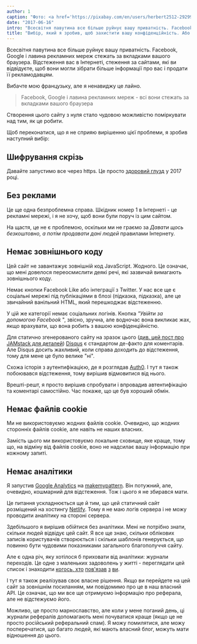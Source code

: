 ```yaml
---
author: 1
caption: "Фото: <a href='https://pixabay.com/en/users/herbert2512-2929941/' target='_BLANK' rel='nofollow'>Герберт</a>"
date: "2017-06-16"
intro: "Всесвітня павутина все більше руйнує вашу приватність. Facebook, Google і лавина рекламних мереж стежать за вкладками вашого браузера. Відстеження вас в Інтернеті, стеження за сайтами, які ви відвідуєте, щоб вони могли зібрати більше інформації про вас і продати її рекламодавцям."
title: "Вибір, який я зробив, щоб захистити вашу конфіденційність. Або чому ви не отримаєте жодного печива."
---
```


Всесвітня павутина все більше руйнує вашу приватність. Facebook, Google і лавина рекламних мереж стежать за вкладками вашого браузера. Відстеження вас в Інтернеті, стеження за сайтами, які ви відвідуєте, щоб вони могли зібрати більше інформації про вас і продати її рекламодавцям.

Вибачте мою французьку, але я ненавиджу це лайно.

> Facebook, Google і лавина рекламних мереж - всі вони стежать за вкладками вашого браузера

Створення цього сайту з нуля стало чудовою можливістю поміркувати над тим, як це робити.

Щоб переконатися, що я не сприяю вирішенню цієї проблеми, я зробив наступний вибір:

## Шифрування скрізь

Давайте запустимо все через https. Це просто [здоровий глузд](https://letsencrypt.org/) у 2017 році.

## Без реклами

Це ще одна безпроблемна справа. Шкідник номер 1 в Інтернеті - це рекламні мережі, і я не хочу, щоб вони були поруч із цим сайтом.

На щастя, це не є проблемою, оскільки ми не граємо за _Давати щось безкоштовно, а потім продавати дані людей_ правилами Інтернету.

## Немає зовнішнього коду

Цей сайт не завантажує зовнішній код JavaScript. Жодного. Це означає, що мені довелося переосмислити деякі речі, які зазвичай вимагають зовнішнього коду.

Немає кнопки Facebook Like або інтеграції з Twitter. У нас все ще є соціальні мережі під публікаціями в блозі (підказка, підказка), але це звичайний ванільний HTML, який перешкоджає відстеженню.

У цій же категорії немає соціальних логінів. Кнопка _"Увійти за допомогою Facebook_ ", звісно, зручна, але водночас вона викликає жах, якщо врахувати, що вона робить з вашою конфіденційністю.

Для статично згенерованого сайту на зразок цього ([див. цей пост про JAMstack для деталей](/blog/freesewing-goes-jamstack/)) [Disqus](https://disqus.com/) є стандартом де-факто для коментарів. Але Disqus досить жахливий, коли справа доходить до відстеження, тому для мене це було велике "ні".

Схожа історія з аутентифікацією, де я розглядав [Auth0](https://auth0.com/). І тут я також побоювався відстеження, тому вирішив відмовитися від нього.

Врешті-решт, я просто вирішив спробувати і впровадив автентифікацію та коментарі самостійно. Час покаже, що це був хороший обмін.

## Немає файлів cookie
Ми не використовуємо жодних файлів cookie. Очевидно, що жодних сторонніх файлів cookie, але навіть не наших власних.

Замість цього ми використовуємо локальне сховище, яке краще, тому що, на відміну від файлів cookie, воно не надсилає вашу інформацію при кожному запиті.

## Немає аналітики
Я запустив [Google Analytics](https://analytics.google.com/) на [makemypattern](https://makemypattern.com/). Він потужний, але, очевидно, кошмарний для відстеження. Тож і цього я не збирався мати.

Це питання ускладнюється ще й тим, що цей статичний сайт розміщений на хостингу [Netlify](https://www.netlify.com/). Тому я не маю логів сервера і не можу проводити аналітику на стороні сервера.

Здебільшого я вирішив обійтися без аналітики. Мені не потрібно знати, скільки людей відвідує цей сайт. Я все ще знаю, скільки облікових записів користувачів створюється і скільки шаблонів генерується, що повинно бути чудовими показниками загального благополуччя сайту.

Але є одна річ, яку хотілося б приховати від аналітики: журнали переходів. Це одне з маленьких задоволень у житті - переглядати цей список і знаходити [когось, хто](https://www.reddit.com/r/freepatterns/comments/4zh5nr/is_there_software_to_generate_sewing_patterns/) [пов'язав](http://www.makery.uk/2016/08/the-refashioners-2016-joost/) [з](https://closetcasepatterns.com/week-sewing-blogs-vol-98/) [ви](https://opensource.com/life/16/11/free-open-sewing-patterns).

І тут я також реалізував своє власне рішення. Якщо ви перейдете на цей сайт за зовнішнім посиланням, ми повідомимо про це в наш власний API. Це означає, що ми все ще отримуємо інформацію про реферала, але не відстежуємо його.

Можливо, це просто марнославство, але коли у мене поганий день, ці журнали рефералів допомагають мені почуватися краще (якщо це не просто російський реферальний спам). Я можу помилятися, але можу посперечатися, що багато людей, які мають власний блог, можуть мати відношення до цього.

